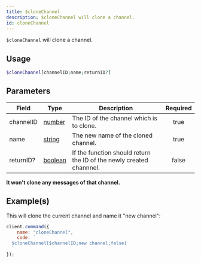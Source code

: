 ```yaml
---
title: $cloneChannel
description: $cloneChannel will clone a channel.
id: cloneChannel
---
```


`$cloneChannel` will clone a channel.

## Usage

```php
$cloneChannel[channelID;name;returnID?]
```

## Parameters

| Field     | Type                                                                                                | Description                                                         | Required |
| --------- | --------------------------------------------------------------------------------------------------- | ------------------------------------------------------------------- | :------: |
| channelID | [number](https://developer.mozilla.org/en-US/docs/Web/JavaScript/Reference/Global_Objects/Number)   | The ID of the channel which is to clone.                            |   true   |
| name      | [string](https://developer.mozilla.org/en-US/docs/Web/JavaScript/Reference/Global_Objects/String)   | The new name of the cloned channel.                                 |   true   |
| returnID? | [boolean](https://developer.mozilla.org/en-US/docs/Web/JavaScript/Reference/Global_Objects/Boolean) | If the function should return the ID of the newly created channnel. |  false   |

**It won't clone any messages of that channel.**

## Example(s)

This will clone the current channel and name it "new channel":

```javascript
client.command({
    name: "cloneChannel",
    code: `
  $cloneChannel[$channelID;new channel;false]
  `
});
```
